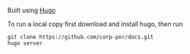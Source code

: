 Built using [Hugo](https://gohugo.io/)


To run a local copy first download and install hugo, then run

    git clone https://github.com/corp-por/docs.git
    hugo server